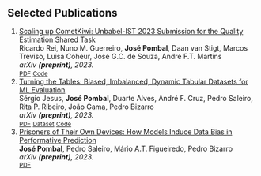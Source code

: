 <h2 id="publications" style="margin: 2px 0px -15px;">Selected Publications</h2>

<div class="publications">
<ol class="bibliography">

<br>

<li>
<div class="pub-row">
  <div class="col-sm-9" style="position: relative;width: 100%;">
    <div class="title"><a href="https://arxiv.org/abs/2303.16104">Scaling up CometKiwi: Unbabel-IST 2023 Submission for the Quality Estimation Shared Task
</a></div>
    <div class="author">Ricardo Rei, Nuno M. Guerreiro, <strong>José Pombal</strong>, Daan van Stigt, Marcos Treviso, Luisa Coheur, José G.C. de Souza, André F.T. Martins</div>
    <div class="periodical"><em>arXiv <strong>(preprint)</strong>, 2023.</em></div>
    <div class="links">
      <a href="https://aclanthology.org/2023.wmt-1.73/" class="btn btn-sm z-depth-0" role="button" target="_blank" style="font-size:12px;">PDF</a>
      <a href="https://huggingface.co/collections/Unbabel/quality-estimation-659ecb25a1dc2b9c12a5d515" class="btn btn-sm z-depth-0" role="button" target="_blank" style="font-size:12px;">Code</a>
    </div>
  </div>
</div>
</li>

<li>
<div class="pub-row">
  <div class="col-sm-9" style="position: relative;width: 100%;">
    <div class="title"><a href="https://arxiv.org/abs/2211.13358">Turning the Tables: Biased, Imbalanced, Dynamic Tabular Datasets for ML Evaluation
</a></div>
    <div class="author">Sérgio Jesus, <strong>José Pombal</strong>, Duarte Alves, André F. Cruz, Pedro Saleiro, Rita P. Ribeiro, João Gama, Pedro Bizarro</div>
    <div class="periodical"><em>arXiv <strong>(preprint)</strong>, 2023.</em></div>
    <div class="links">
      <a href="https://proceedings.neurips.cc/paper_files/paper/2022/file/d9696563856bd350e4e7ac5e5812f23c-Paper-Datasets_and_Benchmarks.pdf" class="btn btn-sm z-depth-0" role="button" target="_blank" style="font-size:12px;">PDF</a>
      <a href="https://www.kaggle.com/datasets/sgpjesus/bank-account-fraud-dataset-neurips-2022" class="btn btn-sm z-depth-0" role="button" target="_blank" style="font-size:12px;">Dataset</a>
      <a href="https://github.com/feedzai/bank-account-fraud" class="btn btn-sm z-depth-0" role="button" target="_blank" style="font-size:12px;">Code</a>
    </div>
  </div>
</div>
</li>

<li>
<div class="pub-row">
  <div class="col-sm-9" style="position: relative;width: 100%;">
    <div class="title"><a href="https://arxiv.org/abs/2206.13183">Prisoners of Their Own Devices: How Models Induce Data Bias in Performative Prediction
</a></div>
    <div class="author"><strong>José Pombal</strong>, Pedro Saleiro, Mário A.T. Figueiredo, Pedro Bizarro</div>
    <div class="periodical"><em>arXiv <strong>(preprint)</strong>, 2023.</em></div>
    <div class="links">
      <a href="https://responsibledecisionmaking.github.io/assets/pdf/papers/17.pdf" class="btn btn-sm z-depth-0" role="button" target="_blank" style="font-size:12px;">PDF</a>
    </div>
  </div>
</div>
</li>


  
<br>

</ol>
</div>
